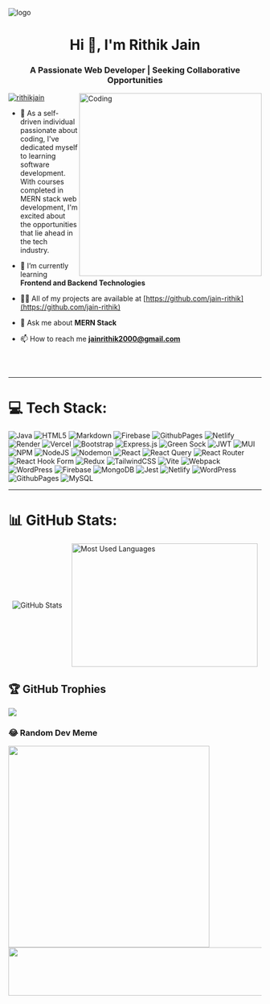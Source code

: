 ![logo](https://i.pinimg.com/originals/02/01/1e/02011ec8554277b8c70bf22fb192123c.gif)
<h1 align="center">Hi 👋, I'm Rithik Jain</h1>
<h3 align="center">A Passionate Web Developer | Seeking Collaborative Opportunities</h3>
<img align="right" alt="Coding" width="363" src="https://valesh.dev/images/coder.gif">

<p align="left"> <a href="https://www.linkedin.com/in/jainrithik" target="_blank"><img src="https://img.shields.io/twitter/follow/RITHIKJAIN?logo=linkedin&style=for-the-badge" alt="rithikjain" /></a> </p>

- 🔭 As a self-driven individual passionate about coding, I've dedicated myself to learning software development. With courses completed in MERN stack web development, I'm excited about the opportunities that lie ahead in the tech industry.

- 🌱 I’m currently learning **Frontend and Backend Technologies**

- 👨‍💻 All of my projects are available at [https://github.com/jain-rithik](https://github.com/jain-rithik)

- 💬 Ask me about **MERN Stack**

- 📫 How to reach me **<jainrithik2000@gmail.com>**
<br>
<br>

---

# 💻 Tech Stack:
![Java](https://img.shields.io/badge/java-%23ED8B00.svg?style=for-the-badge&logo=openjdk&logoColor=white) ![HTML5](https://img.shields.io/badge/html5-%23E34F26.svg?style=for-the-badge&logo=html5&logoColor=white) ![Markdown](https://img.shields.io/badge/markdown-%23000000.svg?style=for-the-badge&logo=markdown&logoColor=white) ![Firebase](https://img.shields.io/badge/firebase-%23039BE5.svg?style=for-the-badge&logo=firebase) ![GithubPages](https://img.shields.io/badge/github%20pages-121013?style=for-the-badge&logo=github&logoColor=white) ![Netlify](https://img.shields.io/badge/netlify-%23000000.svg?style=for-the-badge&logo=netlify&logoColor=#00C7B7) ![Render](https://img.shields.io/badge/Render-%46E3B7.svg?style=for-the-badge&logo=render&logoColor=white) ![Vercel](https://img.shields.io/badge/vercel-%23000000.svg?style=for-the-badge&logo=vercel&logoColor=white) ![Bootstrap](https://img.shields.io/badge/bootstrap-%238511FA.svg?style=for-the-badge&logo=bootstrap&logoColor=white) ![Express.js](https://img.shields.io/badge/express.js-%23404d59.svg?style=for-the-badge&logo=express&logoColor=%2361DAFB) ![Green Sock](https://img.shields.io/badge/green%20sock-88CE02?style=for-the-badge&logo=greensock&logoColor=white) ![JWT](https://img.shields.io/badge/JWT-black?style=for-the-badge&logo=JSON%20web%20tokens) ![MUI](https://img.shields.io/badge/MUI-%230081CB.svg?style=for-the-badge&logo=mui&logoColor=white) ![NPM](https://img.shields.io/badge/NPM-%23CB3837.svg?style=for-the-badge&logo=npm&logoColor=white) ![NodeJS](https://img.shields.io/badge/node.js-6DA55F?style=for-the-badge&logo=node.js&logoColor=white) ![Nodemon](https://img.shields.io/badge/NODEMON-%23323330.svg?style=for-the-badge&logo=nodemon&logoColor=%BBDEAD) ![React](https://img.shields.io/badge/react-%2320232a.svg?style=for-the-badge&logo=react&logoColor=%2361DAFB) ![React Query](https://img.shields.io/badge/-React%20Query-FF4154?style=for-the-badge&logo=react%20query&logoColor=white) ![React Router](https://img.shields.io/badge/React_Router-CA4245?style=for-the-badge&logo=react-router&logoColor=white) ![React Hook Form](https://img.shields.io/badge/React%20Hook%20Form-%23EC5990.svg?style=for-the-badge&logo=reacthookform&logoColor=white) ![Redux](https://img.shields.io/badge/redux-%23593d88.svg?style=for-the-badge&logo=redux&logoColor=white) ![TailwindCSS](https://img.shields.io/badge/tailwindcss-%2338B2AC.svg?style=for-the-badge&logo=tailwind-css&logoColor=white) ![Vite](https://img.shields.io/badge/vite-%23646CFF.svg?style=for-the-badge&logo=vite&logoColor=white) ![Webpack](https://img.shields.io/badge/webpack-%238DD6F9.svg?style=for-the-badge&logo=webpack&logoColor=black) ![WordPress](https://img.shields.io/badge/WordPress-%23117AC9.svg?style=for-the-badge&logo=WordPress&logoColor=white) ![Firebase](https://img.shields.io/badge/Firebase-039BE5?style=for-the-badge&logo=Firebase&logoColor=white) ![MongoDB](https://img.shields.io/badge/MongoDB-%234ea94b.svg?style=for-the-badge&logo=mongodb&logoColor=white) ![Jest](https://img.shields.io/badge/-jest-%23C21325?style=for-the-badge&logo=jest&logoColor=white) ![Netlify](https://img.shields.io/badge/netlify-%23000000.svg?style=for-the-badge&logo=netlify&logoColor=#00C7B7) ![WordPress](https://img.shields.io/badge/WordPress-%23117AC9.svg?style=for-the-badge&logo=WordPress&logoColor=white) ![GithubPages](https://img.shields.io/badge/github%20pages-121013?style=for-the-badge&logo=github&logoColor=white) ![MySQL](https://img.shields.io/badge/mysql-%2300000f.svg?style=for-the-badge&logo=mysql&logoColor=white)
<br>

---

# 📊 GitHub Stats:
<div style="display: flex; justify-content: space-around; align-items: center; width: 100%;">
    <img src="https://github-readme-stats.vercel.app/api?username=jain-rithik&theme=radical&rank_icon=github&show=prs_merged,prs_merged_percentage&hide=[%22contribs%22,%22issues%22]" alt="GitHub Stats" />
     <img height=245 width=370 align=right src="https://github-readme-stats.vercel.app/api/top-langs/?username=jain-rithik&theme=radical&hide_border=false&include_all_commits=true&count_private=false&layout=compact" alt="Most Used Languages" />
</div>


## 🏆 GitHub Trophies
![](https://github-profile-trophy.vercel.app/?username=jain-rithik&theme=radical&no-frame=false&no-bg=true&margin-w=4)

### 😂 Random Dev Meme
<img src='https://randommeme-five.vercel.app/' style="height: 400px;"/>

<!-- [![](https://visitcount.itsvg.in/api?id=jain-rithik&icon=0&color=10)](https://visitcount.itsvg.in) -->

<a href="https://github.com/jain-rithik">
  <img width=1012px height=96px src="https://media0.giphy.com/media/i4GINnCIFD7i727t0N/giphy.gif"/>
</a>

<!-- Proudly created with GPRM ( https://gprm.itsvg.in ) -->
